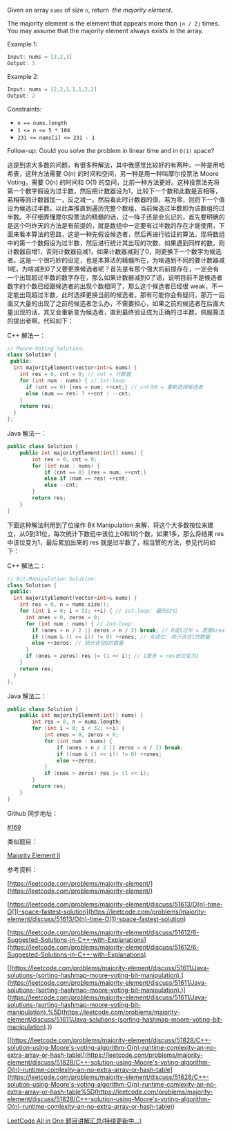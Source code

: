 Given an array `nums` of size `n`, return  _the majority element_.

The majority element is the element that appears more than `⌊n / 2⌋` times. You may assume that the majority element always exists in the array.

Example 1:

```cpp
Input: nums = [3,2,3]
Output: 3
```

Example 2:

```cpp
Input: nums = [2,2,1,1,1,2,2]
Output: 2
```

Constraints:

- `n == nums.length`
- `1 <= n <= 5 * 104`
- `231 <= nums[i] <= 231 - 1`

Follow-up: Could you solve the problem in linear time and in `O(1)` space?

这是到求大多数的问题，有很多种解法，其中我感觉比较好的有两种，一种是用哈希表，这种方法需要 O(n) 的时间和空间，另一种是用一种叫摩尔投票法 Moore Voting，需要 O(n) 的时间和 O(1) 的空间，比前一种方法更好。这种投票法先将第一个数字假设为过半数，然后把计数器设为1，比较下一个数和此数是否相等，若相等则计数器加一，反之减一。然后看此时计数器的值，若为零，则将下一个值设为候选过半数。以此类推直到遍历完整个数组，当前候选过半数即为该数组的过半数。不仔细弄懂摩尔投票法的精髓的话，过一阵子还是会忘记的，首先要明确的是这个叼炸天的方法是有前提的，就是数组中一定要有过半数的存在才能使用，下面来看本算法的思路，这是一种先假设候选者，然后再进行验证的算法。现将数组中的第一个数假设为过半数，然后进行统计其出现的次数，如果遇到同样的数，则计数器自增1，否则计数器自减1，如果计数器减到了0，则更换下一个数字为候选者。这是一个很巧妙的设定，也是本算法的精髓所在，为啥遇到不同的要计数器减1呢，为啥减到0了又要更换候选者呢？首先是有那个强大的前提存在，一定会有一个出现超过半数的数字存在，那么如果计数器减到0了话，说明目前不是候选者数字的个数已经跟候选者的出现个数相同了，那么这个候选者已经很 weak，不一定能出现超过半数，此时选择更换当前的候选者。那有可能你会有疑问，那万一后面又大量的出现了之前的候选者怎么办，不需要担心，如果之前的候选者在后面大量出现的话，其又会重新变为候选者，直到最终验证成为正确的过半数，佩服算法的提出者啊，代码如下：

C++ 解法一：

```cpp
// Moore-Voting Solution:
class Solution {
 public:
  int majorityElement(vector<int>& nums) {
    int res = 0, cnt = 0; // cnt = 计数器
    for (int num : nums) { // 1st-loop:
      if (cnt == 0) {res = num; ++cnt;} // cnt为0 = 重新选择候选者
      else (num == res) ? ++cnt : --cnt;
    }
    return res;
  }
};
```

Java 解法一：

```cpp
public class Solution {
    public int majorityElement(int[] nums) {
        int res = 0, cnt = 0;
        for (int num : nums) {
            if (cnt == 0) {res = num; ++cnt;}
            else if (num == res) ++cnt;
            else --cnt;
        }
        return res;
    }
}
```

下面这种解法利用到了位操作 Bit Manipulation 来解，将这个大多数按位来建立，从0到31位，每次统计下数组中该位上0和1的个数，如果1多，那么将结果 res 中该位变为1，最后累加出来的 res 就是过半数了，相当赞的方法，参见代码如下：

C++ 解法二：

```cpp
// Bit-Manipulation Solution:
class Solution {
 public:
  int majorityElement(vector<int>& nums) {
    int res = 0, n = nums.size();
    for (int i = 0; i < 32; ++i) { // 1st-loop: 遍历32位
      int ones = 0, zeros = 0;
      for (int num : nums) { // 2nd-loop:
        if (ones > n / 2 || zeros > n / 2) break; // 0或1过半 = 直接break
        if ((num & (1 << i)) != 0) ++ones; // 与该位: 统计该位1的数量
        else ++zeros; // 统计该位0的数量
      }
      if (ones > zeros) res |= (1 << i); // 1更多 = res该位变为1
    }
    return res;
  }
};
```

Java 解法二：

```cpp
public class Solution {
    public int majorityElement(int[] nums) {
        int res = 0, n = nums.length;
        for (int i = 0; i < 32; ++i) {
            int ones = 0, zeros = 0;
            for (int num : nums) {
                if (ones > n / 2 || zeros > n / 2) break;
                if ((num & (1 << i)) != 0) ++ones;
                else ++zeros;
            }
            if (ones > zeros) res |= (1 << i);
        }
        return res;
    }
}
```

Github 同步地址：

[#169](https://github.com/grandyang/leetcode/issues/169)

类似题目：

[Majority Element II](http://www.cnblogs.com/grandyang/p/4606822.html)

参考资料：

[https://leetcode.com/problems/majority-element/](https://leetcode.com/problems/majority-element/)

[](<https://leetcode.com/problems/majority-element/discuss/51613/O(n)-time-O(1)-space-fastest-solution>)[https://leetcode.com/problems/majority-element/discuss/51613/O(n)-time-O(1)-space-fastest-solution](<https://leetcode.com/problems/majority-element/discuss/51613/O(n)-time-O(1)-space-fastest-solution>)

[https://leetcode.com/problems/majority-element/discuss/51612/6-Suggested-Solutions-in-C++-with-Explanations](https://leetcode.com/problems/majority-element/discuss/51612/6-Suggested-Solutions-in-C++-with-Explanations)

\[[https://leetcode.com/problems/majority-element/discuss/51611/Java-solutions-(sorting-hashmap-moore-voting-bit-manipulation).](<https://leetcode.com/problems/majority-element/discuss/51611/Java-solutions-(sorting-hashmap-moore-voting-bit-manipulation).>)\](https://leetcode.com/problems/majority-element/discuss/51611/Java-solutions-(sorting-hashmap-moore-voting-bit-manipulation).%5D(https://leetcode.com/problems/majority-element/discuss/51611/Java-solutions-(sorting-hashmap-moore-voting-bit-manipulation).))

[\[https://leetcode.com/problems/majority-element/discuss/51828/C++-solution-using-Moore's-voting-algorithm-O(n)-runtime-comlexity-an-no-extra-array-or-hash-table\](https://leetcode.com/problems/majority-element/discuss/51828/C++-solution-using-Moore's-voting-algorithm-O(n)-runtime-comlexity-an-no-extra-array-or-hash-table](<https://leetcode.com/problems/majority-element/discuss/51828/C++-solution-using-Moore's-voting-algorithm-O(n)-runtime-comlexity-an-no-extra-array-or-hash-table%5D(https://leetcode.com/problems/majority-element/discuss/51828/C++-solution-using-Moore's-voting-algorithm-O(n)-runtime-comlexity-an-no-extra-array-or-hash-table)>)

[LeetCode All in One 题目讲解汇总(持续更新中...)](http://www.cnblogs.com/grandyang/p/4606334.html)

